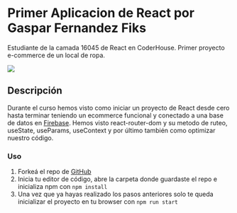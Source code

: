 # Primer Aplicacion de React por Gaspar Fernandez Fiks

Estudiante de la camada 16045 de React en CoderHouse. Primer proyecto e-commerce de un local de ropa. 

![](NewCloset.gif)

## Descripción

Durante el curso hemos visto como iniciar un proyecto de React desde cero hasta terminar teniendo un ecommerce funcional y conectado a una base de datos en [Firebase](https://firebase.google.com/). 
Hemos visto react-router-dom y su metodo de ruteo, useState, useParams, useContext y por último también como optimizar nuestro código.


### Uso

1. Forkeá el repo de [GitHub](https://github.com/fiksgaspar) 
2. Inicia tu editor de código, abre la carpeta donde guardaste el repo e inicializa npm con ` npm install  `
3. Una vez que ya hayas realizado los pasos anteriores solo te queda inicializar el proyecto en tu browser con `npm run start`


